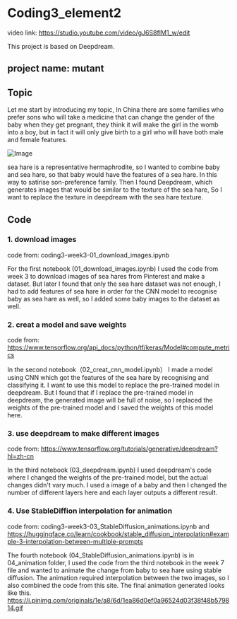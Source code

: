 # Coding3_element2
video link: https://studio.youtube.com/video/gJ6S8fIM1_w/edit

This project is based on Deepdream.
## project name: mutant
## Topic
Let me start by introducing my topic, In China there are some families who prefer sons who will take a medicine that can change the gender of the baby when they get pregnant, they think it will make the girl in the womb into a boy, but in fact it will only give birth to a girl who will have both male and female features.

![Image](https://i.pinimg.com/564x/05/db/e2/05dbe2bbe8ddda93f6949b8d83f32dac.jpg)

sea hare is a representative hermaphrodite, so I wanted to combine baby and sea hare, so that baby would have the features of a sea hare. In this way to satirise son-preference family.
Then I found Deepdream, which generates images that would be similar to the texture of the sea hare, So I want to replace the texture in deepdream with the sea hare texture.


## Code
### 1. download images
code from: coding3-week3-01_download_images.ipynb

For the first notebook (01_download_images.ipynb) I used the code from week 3 to download images of sea hares from Pinterest and make a dataset. But later I found that only the sea hare dataset was not enough, I had to add features of sea hare in order for the CNN model to recognise baby as sea hare as well, so I added some baby images to the dataset as well.

### 2. creat a model and save weights
code from: https://www.tensorflow.org/api_docs/python/tf/keras/Model#compute_metrics

In the second notebook（02_creat_cnn_model.ipynb） I made a model using CNN which got the features of the sea hare by recognising and classifying it. I want to use this model to replace the pre-trained model in deepdream. But I found that if I replace the pre-trained model in deepdream, the generated image will be full of noise, so I replaced the weights of the pre-trained model and I saved the weights of this model here.

### 3. use deepdream to make different images
code from: https://www.tensorflow.org/tutorials/generative/deepdream?hl=zh-cn

In the third notebook (03_deepdream.ipynb) I used deepdream's code where I changed the weights of the pre-trained model, but the actual changes didn't vary much. I used a image of a baby and then I changed the number of different layers here and each layer outputs a different result.

### 4. Use StableDiffion interpolation for animation
code from: coding3-week3-03_StableDiffusion_animations.ipynb   and
https://huggingface.co/learn/cookbook/stable_diffusion_interpolation#example-3-interpolation-between-multiple-prompts

The fourth notebook (04_StableDiffusion_animations.ipynb) is in 04_animation folder, I used the code from the third notebook in the week 7 file and wanted to animate the change from baby to sea hare using stable diffusion. The animation required interpolation between the two images, so I also combined the code from this site. The final animation generated looks like this.
https://i.pinimg.com/originals/1e/a8/6d/1ea86d0ef0a96524d03f38f48b579814.gif




